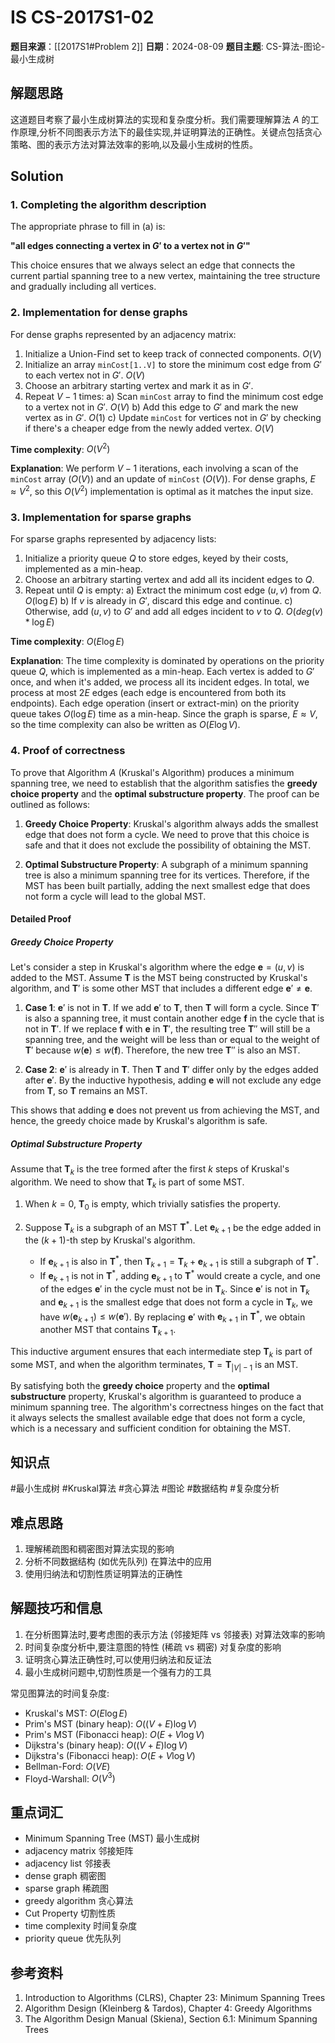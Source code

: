 # IS CS-2017S1-02

**题目来源**：[[2017S1#Problem 2]]
**日期**：2024-08-09
**题目主题**: CS-算法-图论-最小生成树

## 解题思路

这道题目考察了最小生成树算法的实现和复杂度分析。我们需要理解算法 $A$ 的工作原理,分析不同图表示方法下的最佳实现,并证明算法的正确性。关键点包括贪心策略、图的表示方法对算法效率的影响,以及最小生成树的性质。

## Solution

### 1. Completing the algorithm description

The appropriate phrase to fill in (a) is:

**"all edges connecting a vertex in $G'$ to a vertex not in $G'$"**

This choice ensures that we always select an edge that connects the current partial spanning tree to a new vertex, maintaining the tree structure and gradually including all vertices.

### 2. Implementation for dense graphs

For dense graphs represented by an adjacency matrix:

1) Initialize a Union-Find set to keep track of connected components. $O(V)$
2) Initialize an array `minCost[1..V]` to store the minimum cost edge from $G'$ to each vertex not in $G'$. $O(V)$
3) Choose an arbitrary starting vertex and mark it as in $G'$.
4) Repeat $V-1$ times:
   a) Scan `minCost` array to find the minimum cost edge to a vertex not in $G'$. $O(V)$
   b) Add this edge to $G'$ and mark the new vertex as in $G'$.  $O(1)$
   c) Update `minCost` for vertices not in $G'$ by checking if there's a cheaper edge from the newly added vertex. $O(V)$

**Time complexity**: $O(V^2)$

**Explanation**: We perform $V-1$ iterations, each involving a scan of the `minCost` array ($O(V)$) and an update of `minCost` ($O(V)$). For dense graphs, $E \approx V^2$, so this $O(V^2)$ implementation is optimal as it matches the input size.

### 3. Implementation for sparse graphs

For sparse graphs represented by adjacency lists:

1) Initialize a priority queue $Q$ to store edges, keyed by their costs, implemented as a min-heap.
2) Choose an arbitrary starting vertex and add all its incident edges to $Q$.
3) Repeat until $Q$ is empty:
   a) Extract the minimum cost edge $(u,v)$ from $Q$. $O(\log E)$
   b) If $v$ is already in $G'$, discard this edge and continue.
   c) Otherwise, add $(u,v)$ to $G'$ and add all edges incident to $v$ to $Q$. $O(deg(v) * \log E)$

**Time complexity**: $O(E \log E)$

**Explanation**: The time complexity is dominated by operations on the priority queue $Q$, which is implemented as a min-heap. Each vertex is added to $G'$ once, and when it's added, we process all its incident edges. In total, we process at most $2E$ edges (each edge is encountered from both its endpoints). Each edge operation (insert or extract-min) on the priority queue takes $O(\log E)$ time as a min-heap. Since the graph is sparse, $E \approx V$, so the time complexity can also be written as $O(E \log V)$.

### 4. Proof of correctness

To prove that Algorithm $A$ (Kruskal's Algorithm) produces a minimum spanning tree, we need to establish that the algorithm satisfies the **greedy choice property** and the **optimal substructure property**. The proof can be outlined as follows:

1. **Greedy Choice Property**: Kruskal's algorithm always adds the smallest edge that does not form a cycle. We need to prove that this choice is safe and that it does not exclude the possibility of obtaining the MST.

2. **Optimal Substructure Property**: A subgraph of a minimum spanning tree is also a minimum spanning tree for its vertices. Therefore, if the MST has been built partially, adding the next smallest edge that does not form a cycle will lead to the global MST.

#### Detailed Proof

##### Greedy Choice Property

Let's consider a step in Kruskal's algorithm where the edge $\mathbf{e} = (u, v)$ is added to the MST. Assume $\mathbf{T}$ is the MST being constructed by Kruskal's algorithm, and $\mathbf{T}'$ is some other MST that includes a different edge $\mathbf{e}' \neq \mathbf{e}$.

1. **Case 1**: $\mathbf{e}'$ is not in $\mathbf{T}$. If we add $\mathbf{e}'$ to $\mathbf{T}$, then $\mathbf{T}$ will form a cycle. Since $\mathbf{T}'$ is also a spanning tree, it must contain another edge $\mathbf{f}$ in the cycle that is not in $\mathbf{T}'$. If we replace $\mathbf{f}$ with $\mathbf{e}$ in $\mathbf{T}'$, the resulting tree $\mathbf{T}''$ will still be a spanning tree, and the weight will be less than or equal to the weight of $\mathbf{T}'$ because $w(\mathbf{e}) \leq w(\mathbf{f})$. Therefore, the new tree $\mathbf{T}''$ is also an MST.

2. **Case 2**: $\mathbf{e}'$ is already in $\mathbf{T}$. Then $\mathbf{T}$ and $\mathbf{T}'$ differ only by the edges added after $\mathbf{e}'$. By the inductive hypothesis, adding $\mathbf{e}$ will not exclude any edge from $\mathbf{T}$, so $\mathbf{T}$ remains an MST.

This shows that adding $\mathbf{e}$ does not prevent us from achieving the MST, and hence, the greedy choice made by Kruskal's algorithm is safe.

##### Optimal Substructure Property

Assume that $\mathbf{T}_k$ is the tree formed after the first $k$ steps of Kruskal's algorithm. We need to show that $\mathbf{T}_k$ is part of some MST.

1. When $k = 0$, $\mathbf{T}_0$ is empty, which trivially satisfies the property.
2. Suppose $\mathbf{T}_k$ is a subgraph of an MST $\mathbf{T}^*$. Let $\mathbf{e}_{k+1}$ be the edge added in the $(k+1)$-th step by Kruskal's algorithm.

   - If $\mathbf{e}_{k+1}$ is also in $\mathbf{T}^*$, then $\mathbf{T}_{k+1} = \mathbf{T}_k + \mathbf{e}_{k+1}$ is still a subgraph of $\mathbf{T}^*$.
   - If $\mathbf{e}_{k+1}$ is not in $\mathbf{T}^*$, adding $\mathbf{e}_{k+1}$ to $\mathbf{T}^*$ would create a cycle, and one of the edges $\mathbf{e}'$ in the cycle must not be in $\mathbf{T}_k$. Since $\mathbf{e}'$ is not in $\mathbf{T}_k$ and $\mathbf{e}_{k+1}$ is the smallest edge that does not form a cycle in $\mathbf{T}_k$, we have $w(\mathbf{e}_{k+1}) \leq w(\mathbf{e}')$. By replacing $\mathbf{e}'$ with $\mathbf{e}_{k+1}$ in $\mathbf{T}^*$, we obtain another MST that contains $\mathbf{T}_{k+1}$.

This inductive argument ensures that each intermediate step $\mathbf{T}_k$ is part of some MST, and when the algorithm terminates, $\mathbf{T} = \mathbf{T}_{|V|-1}$ is an MST.

By satisfying both the **greedy choice** property and the **optimal substructure** property, Kruskal's algorithm is guaranteed to produce a minimum spanning tree. The algorithm's correctness hinges on the fact that it always selects the smallest available edge that does not form a cycle, which is a necessary and sufficient condition for obtaining the MST.

## 知识点

#最小生成树 #Kruskal算法 #贪心算法 #图论 #数据结构 #复杂度分析

## 难点思路

1. 理解稀疏图和稠密图对算法实现的影响
2. 分析不同数据结构 (如优先队列) 在算法中的应用
3. 使用归纳法和切割性质证明算法的正确性

## 解题技巧和信息

1. 在分析图算法时,要考虑图的表示方法 (邻接矩阵 vs 邻接表) 对算法效率的影响
2. 时间复杂度分析中,要注意图的特性 (稀疏 vs 稠密) 对复杂度的影响
3. 证明贪心算法正确性时,可以使用归纳法和反证法
4. 最小生成树问题中,切割性质是一个强有力的工具

常见图算法的时间复杂度:

- Kruskal's MST: $O(E \log E)$
- Prim's MST (binary heap): $O((V+E) \log V)$
- Prim's MST (Fibonacci heap): $O(E + V \log V)$
- Dijkstra's (binary heap): $O((V+E) \log V)$
- Dijkstra's (Fibonacci heap): $O(E + V \log V)$
- Bellman-Ford: $O(VE)$
- Floyd-Warshall: $O(V^3)$

## 重点词汇

- Minimum Spanning Tree (MST) 最小生成树
- adjacency matrix 邻接矩阵
- adjacency list 邻接表
- dense graph 稠密图
- sparse graph 稀疏图
- greedy algorithm 贪心算法
- Cut Property 切割性质
- time complexity 时间复杂度
- priority queue 优先队列

## 参考资料

1. Introduction to Algorithms (CLRS), Chapter 23: Minimum Spanning Trees
2. Algorithm Design (Kleinberg & Tardos), Chapter 4: Greedy Algorithms
3. The Algorithm Design Manual (Skiena), Section 6.1: Minimum Spanning Trees
